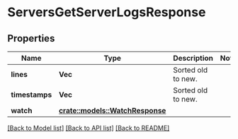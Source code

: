 # ServersGetServerLogsResponse

## Properties

Name | Type | Description | Notes
------------ | ------------- | ------------- | -------------
**lines** | **Vec<String>** | Sorted old to new. | 
**timestamps** | **Vec<String>** | Sorted old to new. | 
**watch** | [**crate::models::WatchResponse**](WatchResponse.md) |  | 

[[Back to Model list]](../README.md#documentation-for-models) [[Back to API list]](../README.md#documentation-for-api-endpoints) [[Back to README]](../README.md)



